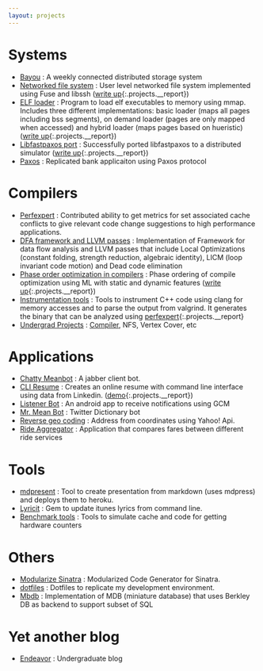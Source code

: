 ```yaml
---
layout: projects
---
```


# Systems


* [Bayou](https://github.com/goyalankit/bayou) : A weekly connected distributed storage system
* [Networked file system](https://github.com/goyalankit/os/tree/master/lab2) : User level networked file system implemented using Fuse and libssh ([write up](https://github.com/goyalankit/os/blob/master/lab2/report/lab2.pdf){:.projects.__report})
* [ELF loader](https://github.com/goyalankit/os/tree/master/lab3) : Program to load elf executables to memory using mmap. Includes three different implementations: basic loader (maps all pages including bss segments), on demand loader (pages are only mapped when accessed) and hybrid loader (maps pages based on hueristic) ([write up](https://github.com/goyalankit/os/blob/master/lab3/report/lab3.pdf){:.projects.__report})
* [Libfastpaxos port](https://github.com/goyalankit/fast-paxos) : Successfully ported libfastpaxos to a distributed simulator ([write up](https://github.com/goyalankit/fast-paxos/blob/master/Final_Project_Fast_Paxos.pdf){:.projects.__report})
* [Paxos](https://github.com/goyalankit/paxos) : Replicated bank applicaiton using Paxos protocol

# Compilers

* [Perfexpert](https://github.com/tacc/perfexpert) : Contributed ability to get metrics for set associated cache conflicts to give relevant code change suggestions to high performance applications.
* [DFA framework and LLVM passes](https://github.com/goyalankit/compilers-and-llvm) : Implementation of Framework for data flow analysis and LLVM passes that include Local Optimizations (constant folding, strength reduction, algebraic identity), LICM (loop invariant code motion) and Dead code elimination
* [Phase order optimization in compilers](https://github.com/goyalankit/po-compiler) : Phase ordering of compile optimization using ML with static and dynamic features ([write up](https://github.com/goyalankit/po-compiler/blob/master/project-report/sigplanconf-template.pdf){:.projects.__report})
* [Instrumentation tools](https://github.com/goyalankit/analyze-valgrind) : Tools to instrument C++ code using clang for memory accesses and to parse the output from valgrind. It generates the binary that can be analyzed using [perfexpert](https://github.com/tacc/perfexpert){:.projects.__report}
* [Undergrad Projects](https://sites.google.com/a/iitj.ac.in/ankit/Downloads) : [Compiler](https://github.com/goyalankit/Sub-Java-Compiler), NFS, Vertex Cover, etc

# Applications

* [Chatty Meanbot](https://github.com/goyalankit/chatty-meanbot/) : A jabber client bot.
* [CLI Resume](https://github.com/goyalankit/cli-resume) : Creates an online resume with command line interface using data from Linkedin. ([demo](https://resume.ankitgoyal.me/){:.projects.__report})
* [Listener Bot](https://github.com/goyalankit/listenerbot) : An android app to receive notifications using GCM
* [Mr. Mean Bot](https://github.com/goyalankit/themeanbot) : Twitter Dictionary bot
* [Reverse geo coding](https://github.com/goyalankit/reverse-geo-coding) : Address from coordinates using Yahoo! Api.
* [Ride Aggregator](https://github.com/goyalankit/ride-agg) : Application that compares fares between different ride services

# Tools

* [mdpresent](https://github.com/goyalankit/mdpresent) : Tool to create presentation from markdown (uses mdpress) and deploys them to heroku.
* [Lyricit](https://github.com/goyalankit/lyricit) : Gem to update itunes lyrics from command line.
* [Benchmark tools](https://github.com/goyalankit/benchmark-tools) : Tools to simulate cache and code for getting hardware counters

# Others

* [Modularize Sinatra](https://modularize-sinatra.goyalankit.com/) : Modularized Code Generator for Sinatra.
* [dotfiles](https://github.com/goyalankit/dotfiles) : Dotfiles to replicate my development environment.
* [Mbdb](https://github.com/goyalankit/mbdb) : Implementation of MDB (miniature database) that uses Berkley DB as backend to support subset of SQL

# Yet another blog

* [Endeavor](https://blog.goyalankit.com/) : Undergraduate blog
